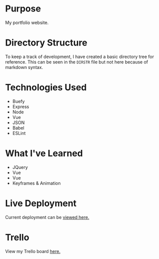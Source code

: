 # Purpose
My portfolio website.

# Directory Structure
To keep a track of development, I have created a basic directory tree for reference.
This can be seen in the `DIRSTR` file but not here because of markdown syntax.

# Technologies Used
+ Buefy
+ Express
+ Node
+ Vue
+ JSON
+ Babel
+ ESLint

# What I've Learned
+ JQuery
+ Vue
+ Vue
+ Keyframes & Animation

# Live Deployment
Current deployment can be [viewed here.](https://liam-ohanlon.herokuapp.com)

# Trello
View my Trello board [here.](https://trello.com/b/QCT48Rua/website)